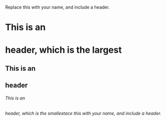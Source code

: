 Replace this with your name, and include a header. 

# This is an <h1> header, which is the largest

## This is an <h2> header

###### This is an <h6> header, which is the smallestace this with your name, and include a header.
